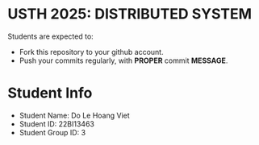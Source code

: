 USTH 2025: DISTRIBUTED SYSTEM
=====================================================

Students are expected to:
* Fork this repository to your github account.
* Push your commits regularly, with **PROPER** commit **MESSAGE**.


Student Info
=========================

* Student Name: Do Le Hoang Viet
* Student ID: 22BI13463
* Student Group ID: 3